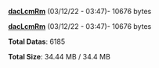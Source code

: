 [**dacLcmRm**](/data/dacLcmRm.txt) (03/12/22 - 03:47)- 10676 bytes

[**dacLcmRm**](/data/dacLcmRm.txt) (03/12/22 - 03:47)- 10676 bytes

**Total Datas**: 6185

**Total Size**: 34.44 MB / 34.4 MB